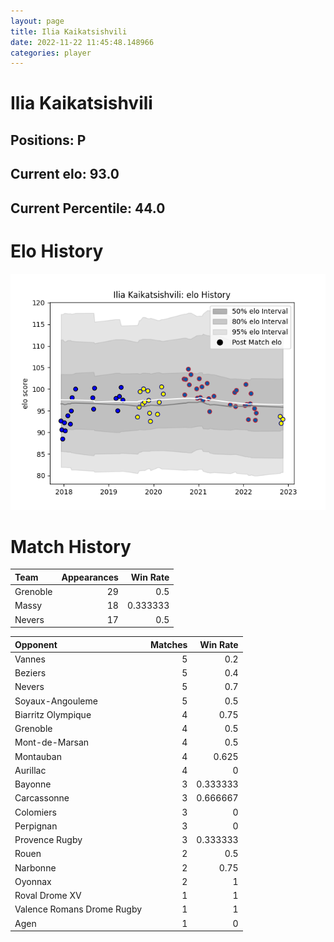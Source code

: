 ```yaml
---  
layout: page  
title: Ilia Kaikatsishvili  
date: 2022-11-22 11:45:48.148966  
categories: player  
---
```

# Ilia Kaikatsishvili

## Positions: P

## Current elo: 93.0

## Current Percentile: 44.0

# Elo History


![elo history](history_IliaKaikatsishvili.png)
# Match History


| Team     |   Appearances |   Win Rate |
|:---------|--------------:|-----------:|
| Grenoble |            29 |   0.5      |
| Massy    |            18 |   0.333333 |
| Nevers   |            17 |   0.5      |

| Opponent                   |   Matches |   Win Rate |
|:---------------------------|----------:|-----------:|
| Vannes                     |         5 |   0.2      |
| Beziers                    |         5 |   0.4      |
| Nevers                     |         5 |   0.7      |
| Soyaux-Angouleme           |         5 |   0.5      |
| Biarritz Olympique         |         4 |   0.75     |
| Grenoble                   |         4 |   0.5      |
| Mont-de-Marsan             |         4 |   0.5      |
| Montauban                  |         4 |   0.625    |
| Aurillac                   |         4 |   0        |
| Bayonne                    |         3 |   0.333333 |
| Carcassonne                |         3 |   0.666667 |
| Colomiers                  |         3 |   0        |
| Perpignan                  |         3 |   0        |
| Provence Rugby             |         3 |   0.333333 |
| Rouen                      |         2 |   0.5      |
| Narbonne                   |         2 |   0.75     |
| Oyonnax                    |         2 |   1        |
| Roval Drome XV             |         1 |   1        |
| Valence Romans Drome Rugby |         1 |   1        |
| Agen                       |         1 |   0        |